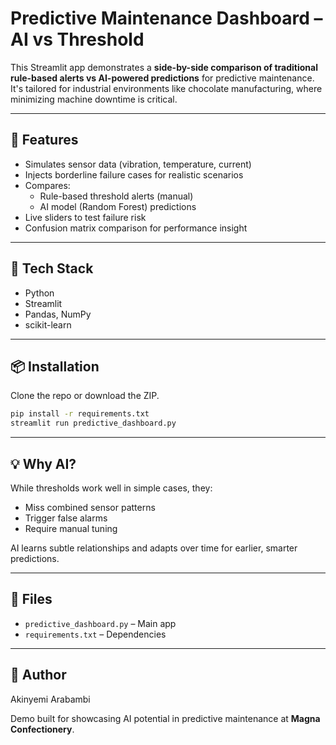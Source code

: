 # Predictive Maintenance Dashboard – AI vs Threshold

This Streamlit app demonstrates a **side-by-side comparison of traditional rule-based alerts vs AI-powered predictions** for predictive maintenance. It's tailored for industrial environments like chocolate manufacturing, where minimizing machine downtime is critical.

---

## 🚀 Features

- Simulates sensor data (vibration, temperature, current)
- Injects borderline failure cases for realistic scenarios
- Compares:
  - Rule-based threshold alerts (manual)
  - AI model (Random Forest) predictions
- Live sliders to test failure risk
- Confusion matrix comparison for performance insight

---

## 🧪 Tech Stack

- Python
- Streamlit
- Pandas, NumPy
- scikit-learn

---

## 📦 Installation

Clone the repo or download the ZIP.

```bash
pip install -r requirements.txt
streamlit run predictive_dashboard.py
```

---

## 💡 Why AI?

While thresholds work well in simple cases, they:
- Miss combined sensor patterns
- Trigger false alarms
- Require manual tuning

AI learns subtle relationships and adapts over time for earlier, smarter predictions.

---

## 📁 Files

- `predictive_dashboard.py` – Main app
- `requirements.txt` – Dependencies

---

## 🧠 Author

Akinyemi Arabambi

Demo built for showcasing AI potential in predictive maintenance at **Magna Confectionery**.

